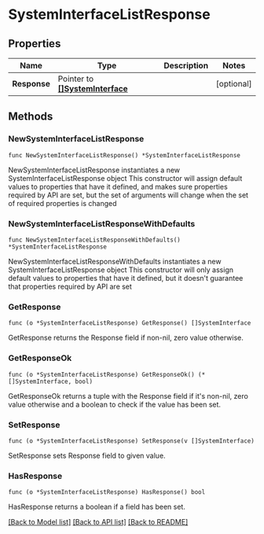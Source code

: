 # SystemInterfaceListResponse

## Properties

Name | Type | Description | Notes
------------ | ------------- | ------------- | -------------
**Response** | Pointer to [**[]SystemInterface**](SystemInterface.md) |  | [optional] 

## Methods

### NewSystemInterfaceListResponse

`func NewSystemInterfaceListResponse() *SystemInterfaceListResponse`

NewSystemInterfaceListResponse instantiates a new SystemInterfaceListResponse object
This constructor will assign default values to properties that have it defined,
and makes sure properties required by API are set, but the set of arguments
will change when the set of required properties is changed

### NewSystemInterfaceListResponseWithDefaults

`func NewSystemInterfaceListResponseWithDefaults() *SystemInterfaceListResponse`

NewSystemInterfaceListResponseWithDefaults instantiates a new SystemInterfaceListResponse object
This constructor will only assign default values to properties that have it defined,
but it doesn't guarantee that properties required by API are set

### GetResponse

`func (o *SystemInterfaceListResponse) GetResponse() []SystemInterface`

GetResponse returns the Response field if non-nil, zero value otherwise.

### GetResponseOk

`func (o *SystemInterfaceListResponse) GetResponseOk() (*[]SystemInterface, bool)`

GetResponseOk returns a tuple with the Response field if it's non-nil, zero value otherwise
and a boolean to check if the value has been set.

### SetResponse

`func (o *SystemInterfaceListResponse) SetResponse(v []SystemInterface)`

SetResponse sets Response field to given value.

### HasResponse

`func (o *SystemInterfaceListResponse) HasResponse() bool`

HasResponse returns a boolean if a field has been set.


[[Back to Model list]](../README.md#documentation-for-models) [[Back to API list]](../README.md#documentation-for-api-endpoints) [[Back to README]](../README.md)


